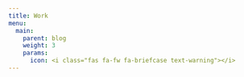 ```yaml
---
title: Work
menu:
  main:
    parent: blog
    weight: 3
    params:
      icon: <i class="fas fa-fw fa-briefcase text-warning"></i>
---
```

